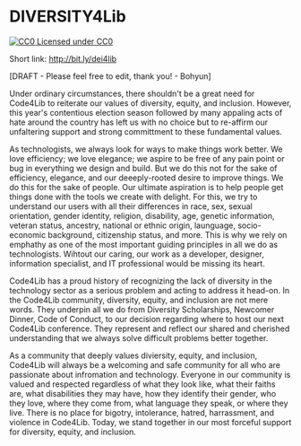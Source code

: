 DIVERSITY4Lib
=================

[![CC0](http://i.creativecommons.org/p/zero/1.0/80x15.png) Licensed under CC0](http://creativecommons.org/publicdomain/zero/1.0/)

Short link: <http://bit.ly/dei4lib>

[DRAFT - Please feel free to edit, thank you! - Bohyun]


Under ordinary circumstances, there shouldn't be a great need for Code4Lib to reiterate our values of diversity, equity, and inclusion. However, this year's contentious election season followed by many appaling acts of hate around the country has left us with no choice but to re-affirm our unfaltering support and strong committment to these fundamental values. 

As technologists, we always look for ways to make things work better. We love efficiency; we love elegance; we aspire to be free of any pain point or bug in everything we design and build. But we do this not for the sake of efficiency, elegance, and our deeeply-rooted desire to improve things. We do this for the sake of people. Our ultimate aspiration is to help people get things done with the tools we create with delight. For this, we try to understand our users with all their differences in race, sex, sexual orientation, gender identity, religion, disability, age, genetic information, veteran status, ancestry, national or ethnic origin, launguage, socio-economic background, citizenship status, and more. This is why we rely on emphathy as one of the most important guiding principles in all we do as technologists. Wihtout our caring, our work as a developer, designer, information specialist, and IT professional would be missing its heart. 

Code4Lib has a proud history of recognizing the lack of diversity in the technology sector as a serious problem and acting to address it head-on. In the Code4Lib community, diversity, equity, and inclusion are not mere words. They underpin all we do from Diversity Scholarships, Newcomer Dinner, Code of Conduct, to our decision regarding where to host our next Code4Lib conference. They represent and reflect our shared and cherished understanding that we always solve difficult problems better together. 

As a community that deeply values diviersity, equity, and inclusion, Code4Lib will always be a welcoming and safe community for all who are passionate about infromation and technology. Everyone in our community is valued and respected regardless of what they look like, what their faiths are, what disabilities they may have, how they identify their gender, who they love, where they come from, what language they speak, or where they live. There is no place for bigotry, intolerance, hatred, harrassment, and violence in Code4Lib. Today, we stand together in our most forceful support for diversity, equity, and inclusion. 


